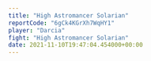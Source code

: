 ```yaml
---
title: "High Astromancer Solarian"
reportCode: "6gCk4KGrXh7WqHY1"
player: "Darcia"
fight: "High Astromancer Solarian"
date: 2021-11-10T19:47:04.454000+00:00
---
```

